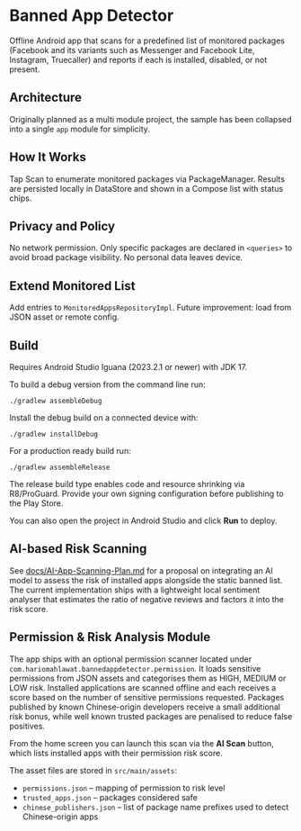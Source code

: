 # Banned App Detector

Offline Android app that scans for a predefined list of monitored packages (Facebook and its variants such as Messenger and Facebook Lite, Instagram, Truecaller) and reports if each is installed, disabled, or not present.

## Architecture

Originally planned as a multi module project, the sample has been collapsed into
a single `app` module for simplicity.

## How It Works

Tap Scan to enumerate monitored packages via PackageManager. Results are persisted locally in DataStore and shown in a Compose list with status chips.

## Privacy and Policy

No network permission. Only specific packages are declared in `<queries>` to avoid broad package visibility. No personal data leaves device.

## Extend Monitored List

Add entries to `MonitoredAppsRepositoryImpl`. Future improvement: load from JSON asset or remote config.

## Build

Requires Android Studio Iguana (2023.2.1 or newer) with JDK 17.

To build a debug version from the command line run:

```
./gradlew assembleDebug
```

Install the debug build on a connected device with:

```
./gradlew installDebug
```

For a production ready build run:

```
./gradlew assembleRelease
```

The release build type enables code and resource shrinking via R8/ProGuard.
Provide your own signing configuration before publishing to the Play Store.

You can also open the project in Android Studio and click **Run** to deploy.




## AI-based Risk Scanning

See [docs/AI-App-Scanning-Plan.md](docs/AI-App-Scanning-Plan.md) for a proposal on integrating an AI model to assess the risk of installed apps alongside the static banned list. The current implementation ships with a lightweight local sentiment analyser that estimates the ratio of negative reviews and factors it into the risk score.

## Permission & Risk Analysis Module

The app ships with an optional permission scanner located under
`com.hariomahlawat.bannedappdetector.permission`. It loads sensitive
permissions from JSON assets and categorises them as HIGH, MEDIUM or LOW
risk. Installed applications are scanned offline and each receives a
score based on the number of sensitive permissions requested. Packages
published by known Chinese-origin developers receive a small additional
risk bonus, while well known trusted packages are penalised to reduce
false positives.

From the home screen you can launch this scan via the **AI Scan** button,
which lists installed apps with their permission risk score.

The asset files are stored in `src/main/assets`:

- `permissions.json` – mapping of permission to risk level
- `trusted_apps.json` – packages considered safe
- `chinese_publishers.json` – list of package name prefixes used to detect
  Chinese-origin apps
